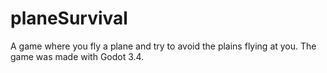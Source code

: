 # planeSurvival
A game where you fly a plane and try to avoid the plains flying at you. The game was made with Godot 3.4.
